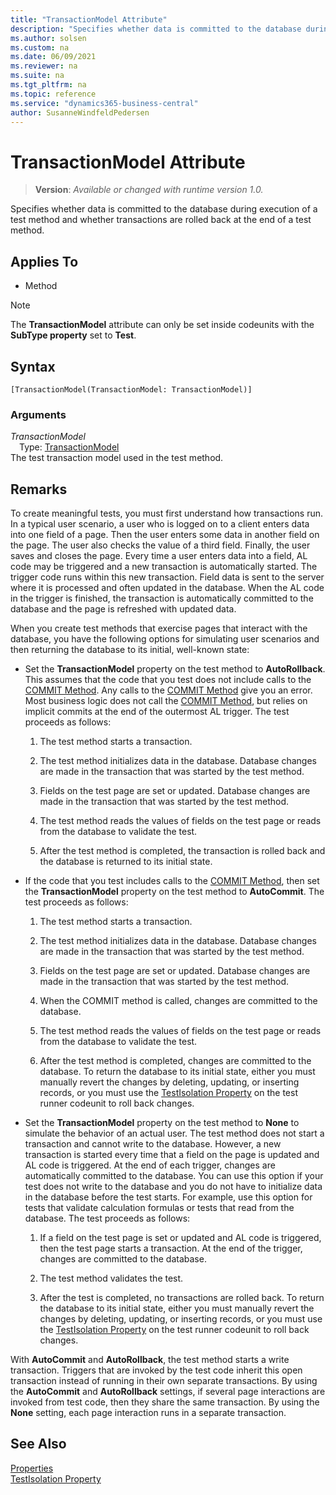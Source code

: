 ```yaml
---
title: "TransactionModel Attribute"
description: "Specifies whether data is committed to the database during execution of a test method and whether transactions are rolled back at the end of a test method."
ms.author: solsen
ms.custom: na
ms.date: 06/09/2021
ms.reviewer: na
ms.suite: na
ms.tgt_pltfrm: na
ms.topic: reference
ms.service: "dynamics365-business-central"
author: SusanneWindfeldPedersen
---
```

[//]: # (START>DO_NOT_EDIT)
[//]: # (IMPORTANT:Do not edit any of the content between here and the END>DO_NOT_EDIT.)
[//]: # (Any modifications should be made in the .xml files in the ModernDev repo.)

# TransactionModel Attribute
> **Version**: _Available or changed with runtime version 1.0._

Specifies whether data is committed to the database during execution of a test method and whether transactions are rolled back at the end of a test method.


## Applies To

- Method

> [!NOTE]
> The **TransactionModel** attribute can only be set inside codeunits with the **SubType property** set to **Test**.

## Syntax

```
[TransactionModel(TransactionModel: TransactionModel)]
```

### Arguments
*TransactionModel*  
&emsp;Type: [TransactionModel](../methods-auto/transactionmodel/transactionmodel-option.md)  
The test transaction model used in the test method.


[//]: # (IMPORTANT: END>DO_NOT_EDIT)

## Remarks  

To create meaningful tests, you must first understand how transactions run. In a typical user scenario, a user who is logged on to a client enters data into one field of a page. Then the user enters some data in another field on the page. The user also checks the value of a third field. Finally, the user saves and closes the page. Every time a user enters data into a field, AL code may be triggered and a new transaction is automatically started. The trigger code runs within this new transaction. Field data is sent to the server where it is processed and often updated in the database. When the AL code in the trigger is finished, the transaction is automatically committed to the database and the page is refreshed with updated data.  

When you create test methods that exercise pages that interact with the database, you have the following options for simulating user scenarios and then returning the database to its initial, well-known state:  

- Set the **TransactionModel** property on the test method to **AutoRollback**. This assumes that the code that you test does not include calls to the [COMMIT Method](../methods-auto/database/database-commit-method.md). Any calls to the [COMMIT Method](../methods-auto/database/database-commit-method.md) give you an error. Most business logic does not call the [COMMIT Method](../methods-auto/database/database-commit-method.md), but relies on implicit commits at the end of the outermost AL trigger. The test proceeds as follows:  

    1. The test method starts a transaction.  

    2. The test method initializes data in the database. Database changes are made in the transaction that was started by the test method.  

    3. Fields on the test page are set or updated. Database changes are made in the transaction that was started by the test method.  

    4. The test method reads the values of fields on the test page or reads from the database to validate the test.  

    5. After the test method is completed, the transaction is rolled back and the database is returned to its initial state.  

- If the code that you test includes calls to the [COMMIT Method](../methods-auto/database/database-commit-method.md), then set the **TransactionModel** property on the test method to **AutoCommit**. The test proceeds as follows:  

    1. The test method starts a transaction.  

    2. The test method initializes data in the database. Database changes are made in the transaction that was started by the test method.  

    3. Fields on the test page are set or updated. Database changes are made in the transaction that was started by the test method.  

    4. When the COMMIT method is called, changes are committed to the database.  

    5. The test method reads the values of fields on the test page or reads from the database to validate the test.  

    6. After the test method is completed, changes are committed to the database. To return the database to its initial state, either you must manually revert the changes by deleting, updating, or inserting records, or you must use the [TestIsolation Property](devenv-testisolation-property.md) on the test runner codeunit to roll back changes.  

- Set the **TransactionModel** property on the test method to **None** to simulate the behavior of an actual user. The test method does not start a transaction and cannot write to the database. However, a new transaction is started every time that a field on the page is updated and AL code is triggered. At the end of each trigger, changes are automatically committed to the database. You can use this option if your test does not write to the database and you do not have to initialize data in the database before the test starts. For example, use this option for tests that validate calculation formulas or tests that read from the database. The test proceeds as follows:  

    1. If a field on the test page is set or updated and AL code is triggered, then the test page starts a transaction. At the end of the trigger, changes are committed to the database.  

    2. The test method validates the test.  

    3. After the test is completed, no transactions are rolled back. To return the database to its initial state, either you must manually revert the changes by deleting, updating, or inserting records, or you must use the [TestIsolation Property](devenv-testisolation-property.md) on the test runner codeunit to roll back changes.  

With **AutoCommit** and **AutoRollback**, the test method starts a write transaction. Triggers that are invoked by the test code inherit this open transaction instead of running in their own separate transactions. By using the **AutoCommit** and **AutoRollback** settings, if several page interactions are invoked from test code, then they share the same transaction. By using the **None** setting, each page interaction runs in a separate transaction.  

## See Also  

[Properties](devenv-properties.md)   
[TestIsolation Property](devenv-testisolation-property.md)   